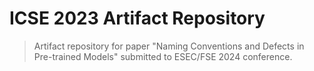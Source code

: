  # ICSE 2023 Artifact Repository

> Artifact repository for paper "Naming Conventions and Defects in Pre-trained Models" submitted to ESEC/FSE 2024 conference.
